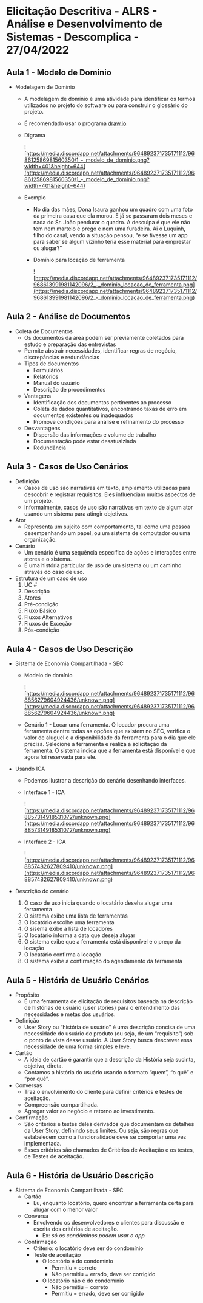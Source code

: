 # Elicitação Descritiva - ALRS - Análise e Desenvolvimento de Sistemas - Descomplica - 27/04/2022

## Aula 1 - Modelo de Domínio

- Modelagem de Domínio
    - A modelagem de domínio é uma atividade para identificar os termos utilizados no projeto do software ou para construir o glossário do projeto.
    - É recomendado usar o programa [draw.io](http://draw.io)
    - Digrama
        
        ![https://media.discordapp.net/attachments/964892371735171112/968612586981560350/1_-_modelo_de_dominio.png?width=401&height=644](https://media.discordapp.net/attachments/964892371735171112/968612586981560350/1_-_modelo_de_dominio.png?width=401&height=644)
        
    - Exemplo
        - No dia das mães, Dona Isaura ganhou um quadro com uma foto da primeira casa que ela morou. E já se passaram dois meses e nada do Sr. João pendurar o quadro. A desculpa é que ele não tem nem martelo e prego e nem uma furadeira. Ai o Luquinh, filho do casal, vendo a situação pensou, “e se tivesse um app para saber se algum vizinho teria esse material para emprestar ou alugar?”
        - Domínio para locação de ferramenta
            
            ![https://media.discordapp.net/attachments/964892371735171112/968613991981142096/2_-_dominio_locacao_de_ferramenta.png](https://media.discordapp.net/attachments/964892371735171112/968613991981142096/2_-_dominio_locacao_de_ferramenta.png)
            

## Aula 2 - Análise de Documentos

- Coleta de Documentos
    - Os documentos da área podem ser previamente coletados para estudo e preparação das entrevistas
    - Permite abstrair necessidades, identificar regras de negócio, discrepâncias e redundâncias
    - Tipos de documentos
        - Formulários
        - Relatórios
        - Manual do usuário
        - Descrição de procedimentos
    - Vantagens
        - Identificação dos documentos pertinentes ao processo
        - Coleta de dados quantitativos, encontrando taxas de erro em documentos existentes ou inadequados
        - Promove condições para análise e refinamento do processo
    - Desvantagens
        - Dispersão das informações e volume de trabalho
        - Documentação pode estar desatualziada
        - Redundância

## Aula 3 - Casos de Uso Cenários

- Definição
    - Casos de uso são narrativas em texto, amplamento utilizadas para descobrir e registrar requisitos. Eles influenciam muitos aspectos de um projeto.
    - Informalmente, casos de uso são narrativas em texto de algum ator usando um sistema para atingir objetivos.
- Ator
    - Representa um sujeito com comportamento, tal como uma pessoa desempenhando um papel, ou um sistema de computador ou uma organização.
- Cenário
    - Um cenário é uma sequência específica de ações e interações entre atores e o sistema.
    - É uma história particular de uso de um sistema ou um caminho através do caso de uso.
- Estrutura de um caso de uso
    1. UC #
    2. Descrição
    3. Atores
    4. Pré-condição
    5. Fluxo Básico
    6. Fluxos Alternativos
    7. Fluxos de Exceção 
    8. Pós-condição

## Aula 4 - Casos de Uso Descrição

- Sistema de Economia Compartilhada - SEC
    - Modelo de domínio
        
        ![https://media.discordapp.net/attachments/964892371735171112/968856279604924436/unknown.png](https://media.discordapp.net/attachments/964892371735171112/968856279604924436/unknown.png)
        
    - Cenário 1 - Locar uma ferramenta. O locador procura uma ferramenta dentre todas as opções que existem no SEC, verifica o valor de aluguel e a disponibilidade da ferramenta para o dia que ele precisa. Selecione a ferramenta e realiza a solicitação da ferramenta. O sistema indica que a ferramenta está disponível e que agora foi reservada para ele.
- Usando ICA
    - Podemos ilustrar a descrição do cenário desenhando interfaces.
    - Interface 1 - ICA
        
        ![https://media.discordapp.net/attachments/964892371735171112/968857314918531072/unknown.png](https://media.discordapp.net/attachments/964892371735171112/968857314918531072/unknown.png)
        
    - Interface 2 - ICA
        
        ![https://media.discordapp.net/attachments/964892371735171112/968857482627809410/unknown.png](https://media.discordapp.net/attachments/964892371735171112/968857482627809410/unknown.png)
        
- Descrição do cenário
    1. O caso de uso inicia quando o locatário deseha alugar uma ferramenta
    2. O sistema exibe uma lista de ferramentas
    3. O locatório escolhe uma ferramenta
    4. O sisema exibe a lista de locadores
    5. O locatário informa a data que deseja alugar
    6. O sistema exibe que a ferramenta está disponível e o preço da locação
    7. O locatário confirma a locação
    8. O sistema exibe a confirmação do agendamento da ferramenta

## Aula 5 - História de Usuário Cenários

- Propósito
    - É uma ferramenta de elicitação de requisitos baseada na descrição de histórias de usuário (user stories) para o entendimento das necessidades e metas dos usuários.
- Definição
    - User Story ou “história de usuário” é uma descrição concisa de uma necessidade do usuário do produto (ou seja, de um “requisito”) sob o ponto de vista desse usuário. A User Story busca descrever essa necessidade de uma forma simples e leve.
- Cartão
    - A ideia de cartão é garantir que a descrição da História seja sucinta, objetiva, direta.
    - Contamos a história do usuário usando o formato “quem”, “o quê” e “por quê”.
- Conversas
    - Traz o envolvimento do cliente para definir critérios e testes de aceitação.
    - Compreensão compartilhada.
    - Agregar valor ao negócio e retorno ao investimento.
- Confirmação
    - São critérios e testes deles derivados que documentam os detalhes da User Story, definindo seus limites. Ou seja, são regras que estabelecem como a funcionalidade deve se comportar uma vez implementada.
    - Esses critérios são chamados de Critérios de Aceitação e os testes, de Testes de aceitação.

## Aula 6 - História de Usuário Descrição

- Sistema de Economia Compartilhada - SEC
    - Cartão
        - Eu, enquanto locatório, quero encontrar a ferramenta certa para alugar com o menor valor
    - Conversa
        - Envolvendo os desenvolvedores e clientes para discussão e escrita dos critérios de aceitação.
            - Ex: *só os condôminos podem usar o app*
    - Confirmação
        - Critério: o locatório deve ser do condomínio
        - Teste de aceitação
            - O locatório é do condomínio
                - Permitiu = correto
                - Não permitiu = errado, deve ser corrigido
            - O locatório não é do condomínio
                - Não permitiu = correto
                - Permitiu = errado, deve ser corrigido